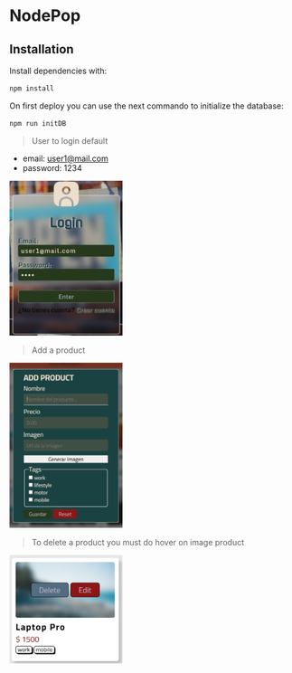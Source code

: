 # NodePop

## Installation

Install dependencies with:

 ```sh
 npm install
 ```

 On first deploy you can use the next commando to initialize the database:

 ```sh
 npm run initDB
 ```

> User to login default

 - email: user1@mail.com
- password: 1234

 <img src="assets-readme/login.png" width="200" alt="login view">

> Add a product

<img src="assets-readme/add-product.png" width="200" alt="login view">

 > To delete a product you must do hover on image product

 <img src="assets-readme/delete-product.png" width="200" alt="delete a product">